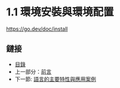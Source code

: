 # 1.1 環境安裝與環境配置

https://go.dev/doc/install

## 鏈接

- [目錄](directory.md)
- 上一部分：[前言](preface.md)
- 下一節: [語言的主要特性與應用案例](01.2.md)
